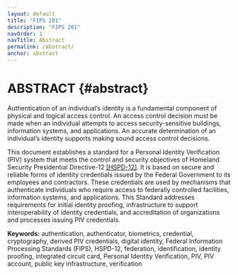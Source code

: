 ```yaml
---
layout: default
title: "FIPS 201"
description: "FIPS 201"
navOrder: 1
navTitle: Abstract
permalink: /abstract/
anchor: abstract
---
```


# ABSTRACT {#abstract}

Authentication of an individual’s identity is a fundamental component of physical and
logical access control. An access control decision must be made
when an individual attempts to access security-sensitive 
buildings, information systems, and applications. An 
accurate determination of an individual’s identity supports making sound access control
decisions.

This document establishes a standard for a Personal Identity Verification (PIV) system that meets the control and security objectives of Homeland Security Presidential Directive-12 [[HSPD-12]](_Appendix/references.md#ref-HSPD-12). It is based on secure and reliable forms of identity credentials issued by the Federal Government to its employees and contractors. These credentials are used by mechanisms that authenticate individuals who require access to federally controlled facilities, information systems, and applications. This Standard addresses requirements for initial identity proofing, infrastructure to support interoperability of identity credentials, and accreditation of organizations and processes issuing PIV credentials.

**Keywords:** authentication, authenticator, biometrics, credential, cryptography, derived PIV credentials, digital identity, Federal Information Processing Standards (FIPS), HSPD-12, federation, identification, identity proofing, integrated circuit card, Personal Identity Verification, PIV, PIV account, public key infrastructure, verification